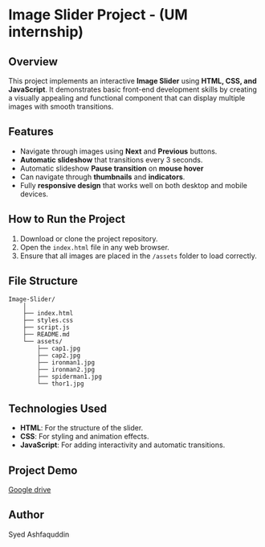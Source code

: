# Image Slider Project - (UM internship)

## Overview

This project implements an interactive **Image Slider** using **HTML, CSS, and JavaScript**. It demonstrates basic front-end development skills by creating a visually appealing and functional component that can display multiple images with smooth transitions.

## Features

- Navigate through images using **Next** and **Previous** buttons.
- **Automatic slideshow** that transitions every 3 seconds.
- Automatic slideshow **Pause transition** on **mouse hover**
- Can navigate through **thumbnails** and **indicators**.
- Fully **responsive design** that works well on both desktop and mobile devices.

## How to Run the Project

1. Download or clone the project repository.
2. Open the `index.html` file in any web browser.
3. Ensure that all images are placed in the `/assets` folder to load correctly.

## File Structure
    Image-Slider/
        │
        ├── index.html
        ├── styles.css
        ├── script.js
        ├── README.md
        └── assets/
            ├── cap1.jpg
            ├── cap2.jpg
            ├── ironman1.jpg
            ├── ironman2.jpg
            ├── spiderman1.jpg
            └── thor1.jpg

## Technologies Used
- **HTML**: For the structure of the slider.
- **CSS**: For styling and animation effects.
- **JavaScript**: For adding interactivity and automatic transitions.

## Project Demo
[Google drive](https://drive.google.com/drive/folders/12vqG_4RtuzcatqAmCrmrKZQu1kgOMRZJ?usp=drive_link)

## Author
Syed Ashfaquddin


